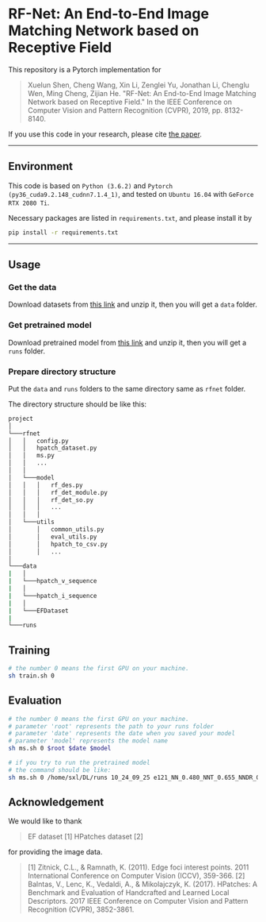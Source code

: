 # RF-Net: An End-to-End Image Matching Network based on Receptive Field

This repository is a Pytorch implementation for

> Xuelun Shen, Cheng Wang, Xin Li, Zenglei Yu, Jonathan Li, Chenglu Wen, Ming Cheng, Zijian He. "RF-Net: An End-to-End Image Matching Network based on Receptive Field." In the IEEE Conference on Computer Vision and Pattern Recognition (CVPR), 2019, pp. 8132-8140.

If you use this code in your research, please cite [the paper](https://arxiv.org/abs/1906.00604).

---

## Environment

This code is based on `Python (3.6.2)` and `Pytorch (py36_cuda9.2.148_cudnn7.1.4_1)`, and tested on `Ubuntu 16.04` with `GeForce RTX 2080 Ti`.

Necessary packages are listed in `requirements.txt`, and please install it by

```bash
pip install -r requirements.txt
```

---

## Usage

### Get the data

Download datasets from [this link](https://drive.google.com/open?id=1CyoJiY8d-byyZxOzkwhQ-MG-viRQGkOd) and unzip it, then you will get a `data` folder.

### Get pretrained model

Download pretrained model from [this link](https://drive.google.com/open?id=1kGFH3gjrEBAsoWNO7zcOVCR6JxBluMDN) and unzip it, then you will get a `runs` folder.

### Prepare directory structure

Put the `data` and `runs` folders to the same directory same as `rfnet` folder.

The directory structure should be like this:

```bash
project
│
└───rfnet
│   │   config.py
│   │   hpatch_dataset.py
│   │   ms.py
│   │   ...
│   │
│   └───model
│   │   │   rf_des.py
│   │   │   rf_det_module.py
│   │   │   rf_det_so.py
│   │   │   ...
│   │   │
│   └───utils
│       │   common_utils.py
│       │   eval_utils.py
│       │   hpatch_to_csv.py
│       │   ...
│
└───data
|   │
|   └───hpatch_v_sequence
|   │
|   └───hpatch_i_sequence
|   │
|   └───EFDataset
|
└───runs

```

## Training

```bash
# the number 0 means the first GPU on your machine.
sh train.sh 0
```

## Evaluation

```bash
# the number 0 means the first GPU on your machine.
# parameter 'root' represents the path to your runs folder
# parameter 'date' represents the date when you saved your model
# parameter 'model' represents the model name
sh ms.sh 0 $root $date $model

# if you try to run the pretrained model
# the command should be like:
sh ms.sh 0 /home/sxl/DL/runs 10_24_09_25 e121_NN_0.480_NNT_0.655_NNDR_0.813_MeanMS_0.649.pth.tar
```

## Acknowledgement

We would like to thank

> EF dataset [1]
> HPatches dataset [2]

for providing the image data.

> [1] Zitnick, C.L., & Ramnath, K. (2011). Edge foci interest points. 2011 International Conference on Computer Vision (ICCV), 359-366.
> [2] Balntas, V., Lenc, K., Vedaldi, A., & Mikolajczyk, K. (2017). HPatches: A Benchmark and Evaluation of Handcrafted and Learned Local Descriptors. 2017 IEEE Conference on Computer Vision and Pattern Recognition (CVPR), 3852-3861.

